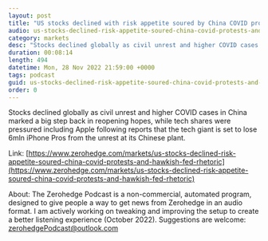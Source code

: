 ```yaml
---
layout: post
title: "US stocks declined with risk appetite soured by China COVID protests and hawkish Fed rhetoric - Newsquawk Asia-Pac Market Open"
audio: us-stocks-declined-risk-appetite-soured-china-covid-protests-and-hawkish-fed-rhetoric-0
category: markets
desc: "Stocks declined globally as civil unrest and higher COVID cases in China marked a big step back in reopening hopes, while tech shares were pressured including Apple following reports that the tech giant is set to lose 6mln iPhone Pros from the unrest at its Chinese plant."
duration: 00:08:14
length: 494
datetime: Mon, 28 Nov 2022 21:59:00 +0000
tags: podcast
guid: us-stocks-declined-risk-appetite-soured-china-covid-protests-and-hawkish-fed-rhetoric-0
order: 0
---
```

Stocks declined globally as civil unrest and higher COVID cases in China marked a big step back in reopening hopes, while tech shares were pressured including Apple following reports that the tech giant is set to lose 6mln iPhone Pros from the unrest at its Chinese plant.

Link: [https://www.zerohedge.com/markets/us-stocks-declined-risk-appetite-soured-china-covid-protests-and-hawkish-fed-rhetoric](https://www.zerohedge.com/markets/us-stocks-declined-risk-appetite-soured-china-covid-protests-and-hawkish-fed-rhetoric)

About: The Zerohedge Podcast is a non-commercial, automated program, designed to give people a way to get news from Zerohedge in an audio format.  I am actively working on tweaking and improving the setup to create a better listening experience (October 2022).  Suggestions are welcome: [zerohedgePodcast@outlook.com](mailto:zerohedgePodcast@outlook.com)